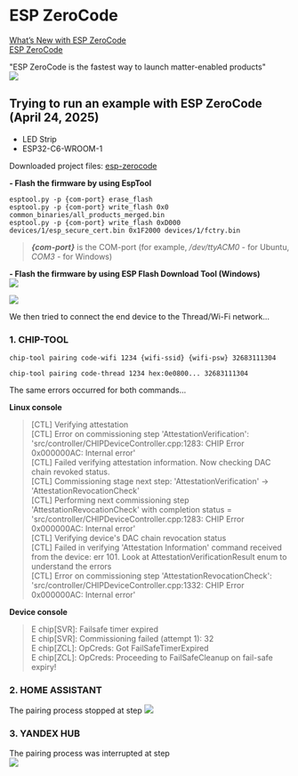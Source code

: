 # ESP ZeroCode
[What’s New with ESP ZeroCode](https://developer.espressif.com/blog/whats-new-with-esp-zerocode/)  
[ESP ZeroCode](https://zerocode.espressif.com/)  

"ESP ZeroCode is the fastest way to launch matter-enabled products"  
![](esp-zerocode/esp-zerocode.jpg)  

## Trying to run an example with ESP ZeroCode (April 24, 2025)
- LED Strip
- ESP32-C6-WROOM-1
  
Downloaded project files: [esp-zerocode](esp-zerocode/XJBUMXDMVPVMNNHO9AQMEY/ESP%20ZeroCode_XJBUMXDMVPVMNNHO9AQMEY_test)  

**- Flash the firmware by using EspTool**
~~~
esptool.py -p {com-port} erase_flash
esptool.py -p {com-port} write_flash 0x0 common_binaries/all_products_merged.bin
esptool.py -p {com-port} write_flash 0xD000 devices/1/esp_secure_cert.bin 0x1F2000 devices/1/fctry.bin
~~~
> ***{com-port}*** is the COM-port (for example, */dev/ttyACM0* - for Ubuntu, *COM3* - for Windows)  
  
**- Flash the firmware  by using ESP Flash Download Tool (Windows)**  
![](esp-zerocode/flash-download-tool_01.png)  
  
![](esp-zerocode/flash-download-tool_02.png)  

We then tried to connect the end device to the Thread/Wi-Fi network...  
  
### 1. CHIP-TOOL
~~~
chip-tool pairing code-wifi 1234 {wifi-ssid} {wifi-psw} 32683111304

chip-tool pairing code-thread 1234 hex:0e0800... 32683111304
~~~
The same errors occurred for both commands...  

**Linux console**  
> [CTL] Verifying attestation  
> [CTL] Error on commissioning step 'AttestationVerification': 'src/controller/CHIPDeviceController.cpp:1283: CHIP Error 0x000000AC: Internal error'  
> [CTL] Failed verifying attestation information. Now checking DAC chain revoked status.  
> [CTL] Commissioning stage next step: 'AttestationVerification' -> 'AttestationRevocationCheck'  
> [CTL] Performing next commissioning step 'AttestationRevocationCheck' with completion status = 'src/controller/CHIPDeviceController.cpp:1283: CHIP Error 0x000000AC: Internal error'  
> [CTL] Verifying device's DAC chain revocation status  
> [CTL] Failed in verifying 'Attestation Information' command received from the device: err 101. Look at AttestationVerificationResult enum to understand the errors  
> [CTL] Error on commissioning step 'AttestationRevocationCheck': 'src/controller/CHIPDeviceController.cpp:1332: CHIP Error 0x000000AC: Internal error'  

**Device console**  
> E chip[SVR]: Failsafe timer expired  
> E chip[SVR]: Commissioning failed (attempt 1): 32  
> E chip[ZCL]: OpCreds: Got FailSafeTimerExpired  
> E chip[ZCL]: OpCreds: Proceeding to FailSafeCleanup on fail-safe expiry!  


### 2. HOME ASSISTANT
The pairing process stopped at step
![](../images/ha/add_matter_device_09.jpg)  


### 3. YANDEX HUB
The pairing process was interrupted at step  
![](../images/yandex/yandex-hub-matter-pairing.png)  
